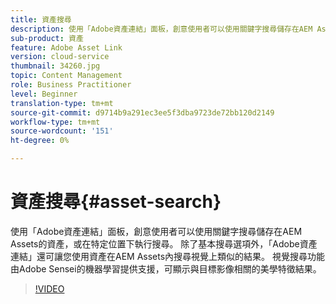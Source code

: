 ```yaml
---
title: 資產搜尋
description: 使用「Adobe資產連結」面板，創意使用者可以使用關鍵字搜尋儲存在AEM Assets的資產，或在特定位置下執行搜尋。 除了基本搜尋選項外，「Adobe資產連結」還可讓您使用資產在AEM Assets內搜尋視覺上類似的結果。 視覺搜尋功能由Adobe Sensei的機器學習提供支援，可顯示與目標影像相關的美學特徵結果。
sub-product: 資產
feature: Adobe Asset Link
version: cloud-service
thumbnail: 34260.jpg
topic: Content Management
role: Business Practitioner
level: Beginner
translation-type: tm+mt
source-git-commit: d9714b9a291ec3ee5f3dba9723de72bb120d2149
workflow-type: tm+mt
source-wordcount: '151'
ht-degree: 0%

---
```



# 資產搜尋{#asset-search}

使用「Adobe資產連結」面板，創意使用者可以使用關鍵字搜尋儲存在AEM Assets的資產，或在特定位置下執行搜尋。 除了基本搜尋選項外，「Adobe資產連結」還可讓您使用資產在AEM Assets內搜尋視覺上類似的結果。 視覺搜尋功能由Adobe Sensei的機器學習提供支援，可顯示與目標影像相關的美學特徵結果。

>[!VIDEO](https://video.tv.adobe.com/v/34260/?quality=12)
